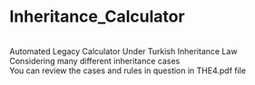 # Inheritance_Calculator
<br />Automated Legacy Calculator Under Turkish Inheritance Law
<br />Considering many different inheritance cases
<br />You can review the cases and rules in question in THE4.pdf file 
